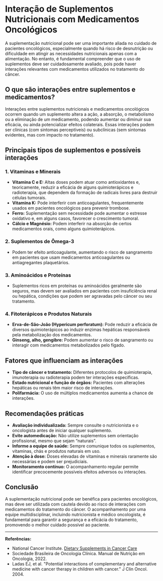 # Interação de Suplementos Nutricionais com Medicamentos Oncológicos

A suplementação nutricional pode ser uma importante aliada no cuidado de pacientes oncológicos, especialmente quando há risco de desnutrição ou dificuldade em atingir as necessidades nutricionais apenas com a alimentação. No entanto, é fundamental compreender que o uso de suplementos deve ser cuidadosamente avaliado, pois pode haver interações relevantes com medicamentos utilizados no tratamento do câncer.

## O que são interações entre suplementos e medicamentos?

Interações entre suplementos nutricionais e medicamentos oncológicos ocorrem quando um suplemento altera a ação, a absorção, o metabolismo ou a eliminação de um medicamento, podendo aumentar ou diminuir sua eficácia, ou ainda potencializar efeitos colaterais. Essas interações podem ser clínicas (com sintomas perceptíveis) ou subclínicas (sem sintomas evidentes, mas com impacto no tratamento).

## Principais tipos de suplementos e possíveis interações

### 1. **Vitaminas e Minerais**

- **Vitamina C e E:** Altas doses podem atuar como antioxidantes e, teoricamente, reduzir a eficácia de alguns quimioterápicos e radioterapia, que dependem da formação de radicais livres para destruir células tumorais.
- **Vitamina K:** Pode interferir com anticoagulantes, frequentemente usados em pacientes oncológicos para prevenir trombose.
- **Ferro:** Suplementação sem necessidade pode aumentar o estresse oxidativo e, em alguns casos, favorecer o crescimento tumoral.
- **Cálcio e Magnésio:** Podem interferir na absorção de certos medicamentos orais, como alguns quimioterápicos.

### 2. **Suplementos de Ômega-3**

- Podem ter efeito anticoagulante, aumentando o risco de sangramento em pacientes que usam medicamentos anticoagulantes ou antiagregantes plaquetários.

### 3. **Aminoácidos e Proteínas**

- Suplementos ricos em proteínas ou aminoácidos geralmente são seguros, mas devem ser avaliados em pacientes com insuficiência renal ou hepática, condições que podem ser agravadas pelo câncer ou seu tratamento.

### 4. **Fitoterápicos e Produtos Naturais**

- **Erva-de-São-João (Hypericum perforatum):** Pode reduzir a eficácia de diversos quimioterápicos ao induzir enzimas hepáticas responsáveis pela metabolização dos medicamentos.
- **Ginseng, alho, gengibre:** Podem aumentar o risco de sangramento ou interagir com medicamentos metabolizados pelo fígado.

## Fatores que influenciam as interações

- **Tipo de câncer e tratamento:** Diferentes protocolos de quimioterapia, imunoterapia ou radioterapia podem ter interações específicas.
- **Estado nutricional e função de órgãos:** Pacientes com alterações hepáticas ou renais têm maior risco de interações.
- **Polifarmácia:** O uso de múltiplos medicamentos aumenta a chance de interações.

## Recomendações práticas

- **Avaliação individualizada:** Sempre consulte o nutricionista e o oncologista antes de iniciar qualquer suplemento.
- **Evite automedicação:** Não utilize suplementos sem orientação profissional, mesmo que sejam “naturais”.
- **Informe a equipe de saúde:** Sempre comunique todos os suplementos, vitaminas, chás e produtos naturais em uso.
- **Atenção à dose:** Doses elevadas de vitaminas e minerais raramente são necessárias e podem ser prejudiciais.
- **Monitoramento contínuo:** O acompanhamento regular permite identificar precocemente possíveis efeitos adversos ou interações.

## Conclusão

A suplementação nutricional pode ser benéfica para pacientes oncológicos, mas deve ser utilizada com cautela devido ao risco de interações com medicamentos do tratamento do câncer. O acompanhamento por uma equipe multidisciplinar, incluindo nutricionista e médico oncologista, é fundamental para garantir a segurança e a eficácia do tratamento, promovendo o melhor cuidado possível ao paciente.

---

**Referências:**

- National Cancer Institute. [Dietary Supplements in Cancer Care](https://www.cancer.gov/about-cancer/treatment/cam/patient/dietary-supplements-pdq)
- Sociedade Brasileira de Oncologia Clínica. Manual de Nutrição em Oncologia, 2022.
- Ladas EJ, et al. "Potential interactions of complementary and alternative medicine with cancer therapy in children with cancer." J Clin Oncol. 2004.